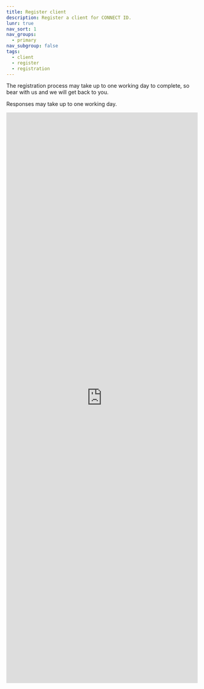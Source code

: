 ```yaml
---
title: Register client
description: Register a client for CONNECT ID.
lunr: true
nav_sort: 1
nav_groups:
  - primary
nav_subgroup: false
tags:
  - client
  - register
  - registration
---
```


The registration process may take up to one working day to complete, so bear with us and we will get back to you.

Responses may take up to one working day.

<iframe src="https://docs.google.com/forms/d/e/1FAIpQLSdmoiS8YabxJpIbrRwJ1ZANxlVPwHUqNRsaupyNyFDMlZ0PNA/viewform?embedded=true" width="100%" height="1500" frameborder="0" marginheight="0" marginwidth="0">Loading...</iframe>
